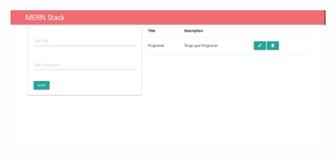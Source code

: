 
<img src="https://raw.githubusercontent.com/Diego-Bravi/mern-stack-tasks/master/assets/mern-stack-tasks1.jpg" width="600"/>
</div>
